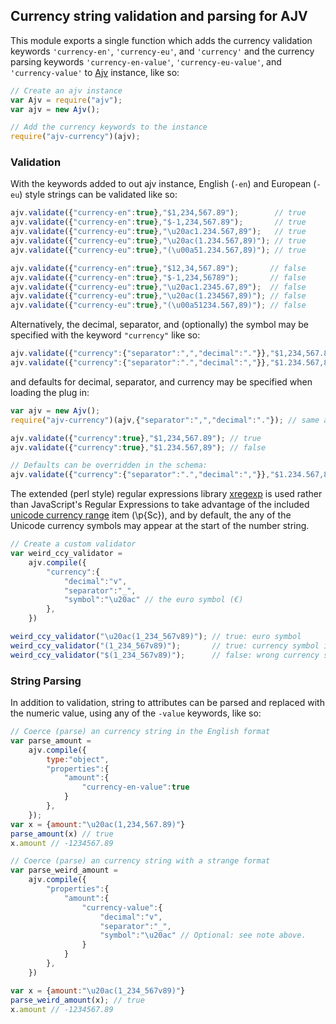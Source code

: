 ## Currency string validation and parsing for AJV

This module exports a single function which adds the currency
validation keywords `'currency-en'`, `'currency-eu'`, and `'currency'` and
the currency parsing keywords `'currency-en-value'`, `'currency-eu-value'`,
and `'currency-value'` to [Ajv](https://github.com/epoberezkin/ajv)
instance, like so:

```JavaScript
// Create an ajv instance
var Ajv = require("ajv");
var ajv = new Ajv();

// Add the currency keywords to the instance
require("ajv-currency")(ajv);
```

### Validation

With the keywords added to out ajv instance, English (`-en`) and European
(`-eu`) style strings can be validated like so:
```JavaScript
ajv.validate({"currency-en":true},"$1,234,567.89");        // true
ajv.validate({"currency-en":true},"$-1,234,567.89");       // true
ajv.validate({"currency-eu":true},"\u20ac1.234.567,89");   // true
ajv.validate({"currency-eu":true},"\u20ac(1.234.567,89)"); // true
ajv.validate({"currency-eu":true},"(\u00a51.234.567,89)"); // true

ajv.validate({"currency-en":true},"$12,34,567.89");       // false
ajv.validate({"currency-en":true},"$-1,234,56789");       // false
ajv.validate({"currency-eu":true},"\u20ac1.2345.67,89");  // false
ajv.validate({"currency-eu":true},"\u20ac(1.234567,89)"); // false
ajv.validate({"currency-eu":true},"(\u00a51234.567,89)"); // false
```

Alternatively, the decimal, separator, and (optionally) the symbol may be
specified with the keyword `"currency"` like so: 

```JavaScript
ajv.validate({"currency":{"separator":",","decimal":"."}},"$1,234,567.89"); // true
ajv.validate({"currency":{"separator":".","decimal":","}},"$1.234.567,89"); // true
```

and defaults for decimal, separator, and currency may be specified when
loading the plug in:

```JavaScript
var ajv = new Ajv();
require("ajv-currency")(ajv,{"separator":",","decimal":"."}); // same as the default

ajv.validate({"currency":true},"$1,234,567.89"); // true
ajv.validate({"currency":true},"$1.234.567,89"); // false

// Defaults can be overridden in the schema:
ajv.validate({"currency":{"separator":".","decimal":","}},"$1.234.567,89"); // true
```

The extended (perl style) regular expressions library
[xregexp](http://xregexp.com/) is used rather than JavaScript's Regular
Expressions to take advantage of the included [unicode currency
range](https://stackoverflow.com/a/4180379/1519199) item (\p{Sc}), and by
default, the any of the Unicode currency symbols may appear at the start of
the number string. 

```JavaScript
// Create a custom validator
var weird_ccy_validator = 
	ajv.compile({ 
		"currency":{
		   	"decimal":"v",
			"separator":"_",
			"symbol":"\u20ac" // the euro symbol (€) 
		},
	})

weird_ccy_validator("\u20ac(1_234_567v89)"); // true: euro symbol
weird_ccy_validator("(1_234_567v89)");       // true: currency symbol is not required
weird_ccy_validator("$(1_234_567v89)");      // false: wrong currency symbol
```

### String Parsing

In addition to validation, string to attributes can be parsed and replaced
with the numeric value, using any of the `-value` keywords, like so:

```JavaScript
// Coerce (parse) an currency string in the English format
var parse_amount = 
	ajv.compile({ 
		type:"object",
		"properties":{
			"amount":{
				"currency-en-value":true
			}
		},
	});
var x = {amount:"\u20ac(1,234,567.89)"}
parse_amount(x) // true
x.amount // -1234567.89

// Coerce (parse) an currency string with a strange format
var parse_weird_amount = 
	ajv.compile({ 
		"properties":{ 
			"amount":{
				"currency-value":{
					"decimal":"v",
					"separator":"_",
					"symbol":"\u20ac" // Optional: see note above.
				}
			}
		},
	})

var x = {amount:"\u20ac(1_234_567v89)"}
parse_weird_amount(x); // true
x.amount // -1234567.89
```




